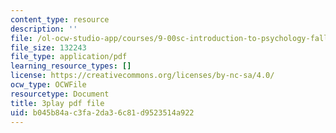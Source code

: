 ```yaml
---
content_type: resource
description: ''
file: /ol-ocw-studio-app/courses/9-00sc-introduction-to-psychology-fall-2011/b045b84ac3fa2da36c81d9523514a922_bihrpOS0qtY.pdf
file_size: 132243
file_type: application/pdf
learning_resource_types: []
license: https://creativecommons.org/licenses/by-nc-sa/4.0/
ocw_type: OCWFile
resourcetype: Document
title: 3play pdf file
uid: b045b84a-c3fa-2da3-6c81-d9523514a922
---
```

